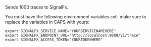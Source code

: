 Sends 1000 traces to SignalFx.

You must have the following environment variables set- make sure to replace the variables in CAPS with yours:

```
export SIGNALFX_SERVICE_NAME="YOURSERVICENAMEHERE"
export SIGNALFX_ENDPOINT_URL="http://localhost:9080/v1/trace"
export SIGNALFX_ACCESS_TOKEN="YOURTOKENHERE"
```
